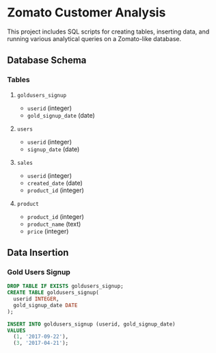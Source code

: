 # Zomato Customer Analysis

This project includes SQL scripts for creating tables, inserting data, and running various analytical queries on a Zomato-like database.

## Database Schema

### Tables

1. `goldusers_signup`
   - `userid` (integer)
   - `gold_signup_date` (date)

2. `users`
   - `userid` (integer)
   - `signup_date` (date)

3. `sales`
   - `userid` (integer)
   - `created_date` (date)
   - `product_id` (integer)

4. `product`
   - `product_id` (integer)
   - `product_name` (text)
   - `price` (integer)

## Data Insertion

### Gold Users Signup
```sql
DROP TABLE IF EXISTS goldusers_signup;
CREATE TABLE goldusers_signup(
  userid INTEGER,
  gold_signup_date DATE
);

INSERT INTO goldusers_signup (userid, gold_signup_date) 
VALUES 
  (1, '2017-09-22'),
  (3, '2017-04-21');

